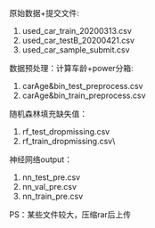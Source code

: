 原始数据+提交文件:

1. used_car_train_20200313.csv
2. used_car_testB_20200421.csv
3. used_car_sample_submit.csv

数据预处理：计算车龄+power分箱:

1. carAge&bin_test_preprocess.csv
2. carAge&bin_train_preprocess.csv

随机森林填充缺失值：

1. rf_test_dropmissing.csv
2. rf_train_dropmissing.csv\

神经网络output：

1. nn_test_pre.csv
2. nn_val_pre.csv
3. nn_train_pre.csv


PS：某些文件较大，压缩rar后上传
